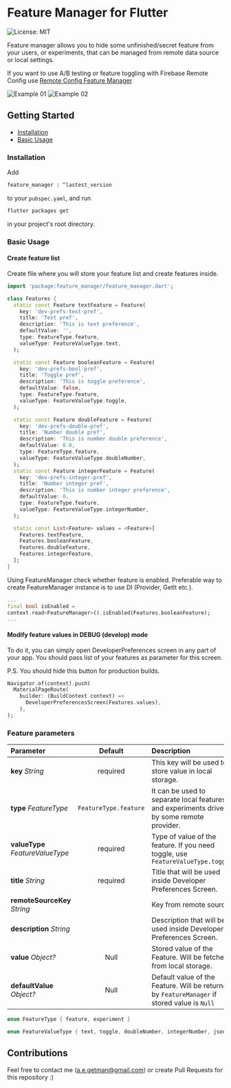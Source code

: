 # Feature Manager for Flutter

![License: MIT](https://img.shields.io/badge/Licence-MIT-success.svg)

Feature manager allows you to hide some unfinished/secret feature from your users, or experiments, that can be managed
from remote data source or local settings.

If you want to use A/B testing or feature toggling with Firebase Remote Config use [Remote Config Feature Manager](https://pub.dev/packages/remote_config_feature_manager)

![Example 01](doc/feature-manager-1.png) ![Example 02](doc/feature-manager-2.png)

## Getting Started

- [Installation](#installation)
- [Basic Usage](#basic-usage)

### Installation

Add

```bash
feature_manager : ^lastest_version
```

to your `pubspec.yaml`, and run

```bash
flutter packages get
```

in your project's root directory.

### Basic Usage

#### Create feature list

Create file where you will store your feature list and create features inside.

```dart
import 'package:feature_manager/feature_manager.dart';

class Features {
  static const Feature textFeature = Feature(
    key: 'dev-prefs-text-pref',
    title: 'Text pref',
    description: 'This is text preference',
    defaultValue: '',
    type: FeatureType.feature,
    valueType: FeatureValueType.text,
  );

  static const Feature booleanFeature = Feature(
    key: 'dev-prefs-bool-pref',
    title: 'Toggle pref',
    description: 'This is toggle preference',
    defaultValue: false,
    type: FeatureType.feature,
    valueType: FeatureValueType.toggle,
  );

  static const Feature doubleFeature = Feature(
    key: 'dev-prefs-double-pref',
    title: 'Number double pref',
    description: 'This is number double preference',
    defaultValue: 0.0,
    type: FeatureType.feature,
    valueType: FeatureValueType.doubleNumber,
  );
  static const Feature integerFeature = Feature(
    key: 'dev-prefs-integer-pref',
    title: 'Number integer pref',
    description: 'This is number integer preference',
    defaultValue: 0,
    type: FeatureType.feature,
    valueType: FeatureValueType.integerNumber,
  );

  static const List<Feature> values = <Feature>[
    Features.textFeature,
    Features.booleanFeature,
    Features.doubleFeature,
    Features.integerFeature,
  ];
}
```

Using FeatureManager check whether feature is enabled.
Preferable way to create FeatureManager instance is to use DI (Provider, GetIt etc.).

```dart
...
final bool isEnabled =
context.read<FeatureManager>().isEnabled(Features.booleanFeature);
...
```

#### Modify feature values in DEBUG (develop) mode
To do it, you can simply open DeveloperPreferences screen in any part of your app.
You should pass list of your features as parameter for this screen.

P.S. You should hide this button for production builds.

```dart
Navigator.of(context).push(
  MaterialPageRoute(
    builder: (BuildContext context) =>
      DeveloperPreferencesScreen(Features.values),
    ),
);
```

### Feature parameters


| Parameter                 |                       Default                       | Description                                                                                  |
| :------------------------ | :-------------------------------------------------: |:---------------------------------------------------------------------------------------------|
| **key** *String*          |                        required                     | This key will be used to store value in local storage.                                       |
| **type** *FeatureType*    |                         `FeatureType.feature`       | It can be used to separate local features and experiments driven by some remote provider.    |
| **valueType** *FeatureValueType*|                         required              | Type of value of the feature. If you need toggle, use `FeatureValueType.toggle`              |
| **title** *String*        |                          required                   | Title that will be used inside Developer Preferences Screen.                                 |
| **remoteSourceKey** *String*|                                                   | Key from remote source.                                                                      |
| **description** *String*  |                                                     | Description that will be used inside Developer Preferences Screen.                           |
| **value**  *Object?*      |                          Null                       | Stored value of the Feature. Will be fetched from local storage.                             |
| **defaultValue** *Object?*|                   Null                              | Default value of the Feature. Will be returned by `FeatureManager` if stored value is `Null` |

```dart
enum FeatureType { feature, experiment }
```
```dart
enum FeatureValueType { text, toggle, doubleNumber, integerNumber, json }
```

## Contributions
Feel free to contact me (a.e.getman@gmail.com) or create Pull Requests for this repository :)